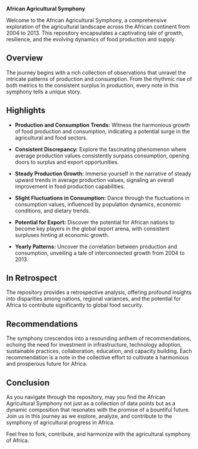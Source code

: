 **African Agricultural Symphony**

Welcome to the African Agricultural Symphony, a comprehensive exploration of the agricultural landscape across the African continent from 2004 to 2013. This repository encapsulates a captivating tale of growth, resilience, and the evolving dynamics of food production and supply.

## Overview
The journey begins with a rich collection of observations that unravel the intricate patterns of production and consumption. From the rhythmic rise of both metrics to the consistent surplus in production, every note in this symphony tells a unique story.

## Highlights
- **Production and Consumption Trends:** Witness the harmonious growth of food production and consumption, indicating a potential surge in the agricultural and food sectors.
  
- **Consistent Discrepancy:** Explore the fascinating phenomenon where average production values consistently surpass consumption, opening doors to surplus and export opportunities.

- **Steady Production Growth:** Immerse yourself in the narrative of steady upward trends in average production values, signaling an overall improvement in food production capabilities.

- **Slight Fluctuations in Consumption:** Dance through the fluctuations in consumption values, influenced by population dynamics, economic conditions, and dietary trends.

- **Potential for Export:** Discover the potential for African nations to become key players in the global export arena, with consistent surpluses hinting at economic growth.

- **Yearly Patterns:** Uncover the correlation between production and consumption, unveiling a tale of interconnected growth from 2004 to 2013.

## In Retrospect
The repository provides a retrospective analysis, offering profound insights into disparities among nations, regional variances, and the potential for Africa to contribute significantly to global food security.

## Recommendations
The symphony crescendos into a resounding anthem of recommendations, echoing the need for investment in infrastructure, technology adoption, sustainable practices, collaboration, education, and capacity building. Each recommendation is a note in the collective effort to cultivate a harmonious and prosperous future for Africa.

## Conclusion
As you navigate through the repository, may you find the African Agricultural Symphony not just as a collection of data points but as a dynamic composition that resonates with the promise of a bountiful future. Join us in this journey as we explore, analyze, and contribute to the symphony of agricultural progress in Africa.



Feel free to fork, contribute, and harmonize with the agricultural symphony of Africa.
